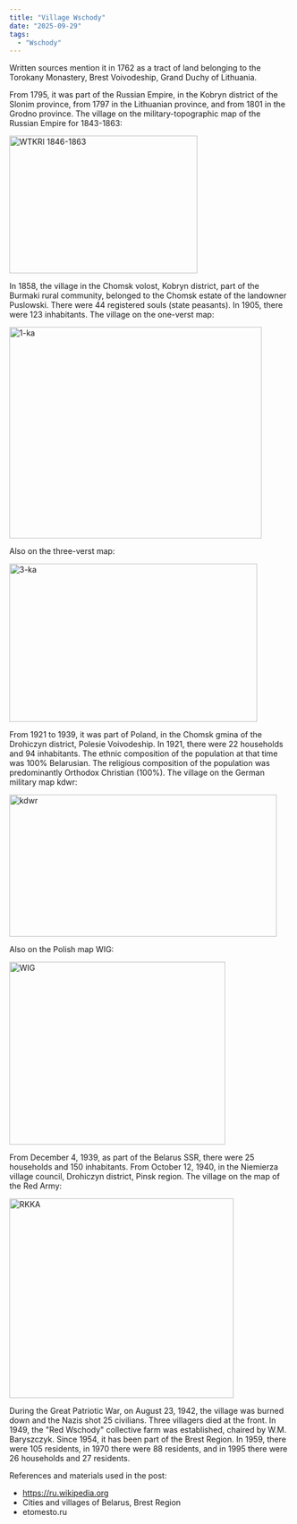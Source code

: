 ```yaml
---
title: "Village Wschody"
date: "2025-09-29"
tags: 
  - "Wschody"
---
```


Written sources mention it in 1762 as a tract of land belonging to the Torokany Monastery, Brest Voivodeship, Grand Duchy of Lithuania.

From 1795, it was part of the Russian Empire, in the Kobryn district of the Slonim province, from 1797 in the Lithuanian province, and from 1801 in the Grodno province. The village on the military-topographic map of the Russian Empire for 1843-1863:

<img width="336" height="246" alt="WTKRI 1846-1863" src="https://github.com/user-attachments/assets/c638f9a3-73ff-44dd-9a07-d1fc58b3b034" />

In 1858, the village in the Chomsk volost, Kobryn district, part of the Burmaki rural community, belonged to the Chomsk estate of the landowner Puslowski. There were 44 registered souls (state peasants). In 1905, there were 123 inhabitants. The village on the one-verst map:

<img width="451" height="378" alt="1-ka" src="https://github.com/user-attachments/assets/68ef855c-edc5-44ca-a81b-e1c200668f9c" />

Also on the three-verst map:

<img width="443" height="283" alt="3-ka" src="https://github.com/user-attachments/assets/3c18f77b-b5b3-4ebe-a187-6b7b6d379ce3" />

From 1921 to 1939, it was part of Poland, in the Chomsk gmina of the Drohiczyn district, Polesie Voivodeship. In 1921, there were 22 households and 94 inhabitants. The ethnic composition of the population at that time was 100% Belarusian. The religious composition of the population was predominantly Orthodox Christian (100%). The village on the German military map kdwr:

<img width="478" height="254" alt="kdwr" src="https://github.com/user-attachments/assets/ac27181e-a1f6-4ac0-a9bc-ce64cb2200e3" />

Also on the Polish map WIG:

<img width="386" height="327" alt="WIG" src="https://github.com/user-attachments/assets/9fdbe9bd-2af3-4170-8c50-a26b21a72a00" />

From December 4, 1939, as part of the Belarus SSR, there were 25 households and 150 inhabitants. From October 12, 1940, in the Niemierza village council, Drohiczyn district, Pinsk region. The village on the map of the Red Army:

<img width="401" height="357" alt="RKKA" src="https://github.com/user-attachments/assets/4f7f833a-6388-47cc-a02c-b6d3008a6d5d" />

During the Great Patriotic War, on August 23, 1942, the village was burned down and the Nazis shot 25 civilians. Three villagers died at the front. In 1949, the "Red Wschody" collective farm was established, chaired by W.M. Baryszczyk. Since 1954, it has been part of the Brest Region. In 1959, there were 105 residents, in 1970 there were 88 residents, and in 1995 there were 26 households and 27 residents.

References and materials used in the post:
- https://ru.wikipedia.org
- Cities and villages of Belarus, Brest Region
- etomesto.ru
